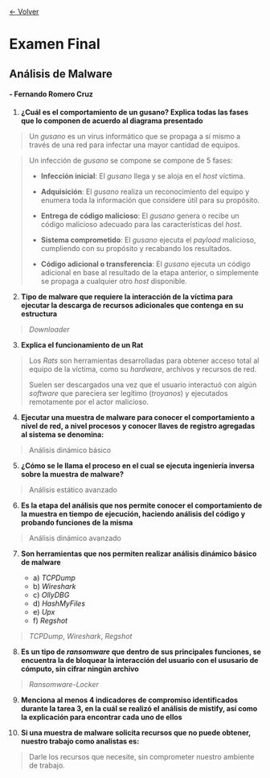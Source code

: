 [<- Volver](../AnalisisMalware.md)
# Examen Final

## Análisis de Malware

#### - Fernando Romero Cruz

1. **¿Cuál es el comportamiento de un gusano? Explica todas las fases que lo componen de acuerdo al diagrama presentado**

> Un *gusano* es un virus informático que se propaga a sí mismo a través de una red para infectar una mayor cantidad de equipos.

> Un infección de *gusano* se compone se compone de 5 fases:
> 
> - **Infección inicial**: El *gusano* llega y se aloja en el *host* víctima.
>
> - **Adquisición**: El *gusano* realiza un reconocimiento del equipo y enumera toda la información que considere útil para su propósito.
>
> - **Entrega de código malicioso**: El *gusano* genera o recibe un código malicioso adecuado para las características del *host*.
>
> - **Sistema comprometido**: El *gusano* ejecuta el *payload* malicioso, cumpliendo con su propósito y recabando los resultados.
>
> - **Código adicional o transferencia**: El *gusano* ejecuta un código adicional en base al resultado de la etapa anterior, o simplemente se propaga a cualquier otro *host* disponible.

2. **Tipo de malware que requiere la interacción de la víctima para ejecutar la descarga de recursos adicionales que contenga en su estructura**

> *Downloader*

3. **Explica el funcionamiento de un Rat**

> Los *Rats* son herramientas desarrolladas para obtener acceso total al equipo de la víctima, como su *hardware*, archivos y recursos de red.
> 
> Suelen ser descargados una vez que el usuario interactuó con algún *software* que pareciera ser legítimo (*troyanos*) y ejecutados remotamente por el actor malicioso.

4. **Ejecutar una muestra de malware para conocer el comportamiento a nivel de red, a nivel procesos y conocer llaves de registro agregadas al sistema se denomina:**

> Análisis dinámico básico

5. **¿Cómo se le llama el proceso en el cual se ejecuta ingeniería inversa sobre la muestra de malware?**

> Análisis estático avanzado

6. **Es la etapa del análisis que nos permite conocer el comportamiento de la muestra en tiempo de ejecución, haciendo análisis del código y probando funciones de la misma**

> Análisis dinámico avanzado

7. **Son herramientas que nos permiten realizar análisis dinámico básico de malware**

	- a) *TCPDump*
	- b) *Wireshark*
	- c) *OllyDBG*
	- d) *HashMyFiles*
	- e) *Upx*
	- f) *Regshot*

> *TCPDump*, *Wireshark*, *Regshot*

8. **Es un tipo de *ransomware* que dentro de sus principales funciones, se encuentra la de bloquear la interacción del usuario con el ususario de cómputo, sin cifrar ningún archivo**

> *Ransomware-Locker*

9. **Menciona al menos 4 indicadores de compromiso identificados durante la tarea 3, en la cuál se realizó el análisis de mistify, así como la explicación para encontrar cada uno de ellos**

10. **Si una muestra de malware solicita recursos que no puede obtener, nuestro trabajo como analistas es:**

> Darle los recursos que necesite, sin comprometer nuestro ambiente de trabajo.